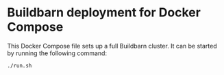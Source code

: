 # Buildbarn deployment for Docker Compose

This Docker Compose file sets up a full Buildbarn cluster. It can be
started by running the following command:

```sh
./run.sh
```
